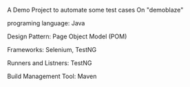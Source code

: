 A Demo Project to automate some test cases On "demoblaze"

programing language: Java

Design Pattern: Page Object Model (POM)

Frameworks: Selenium, TestNG

Runners and Listners: TestNG

Build Management Tool: Maven
